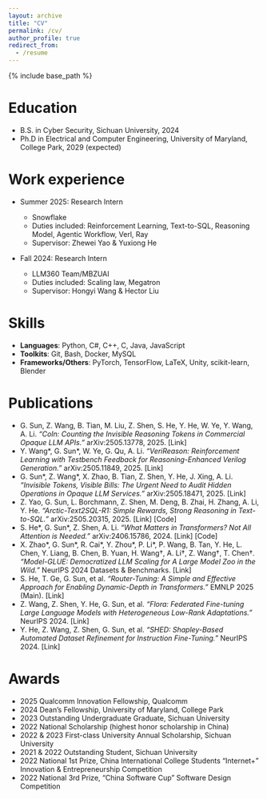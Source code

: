 ```yaml
---
layout: archive
title: "CV"
permalink: /cv/
author_profile: true
redirect_from:
  - /resume
---
```


{% include base_path %}

Education
======
* B.S. in Cyber Security, Sichuan University, 2024
* Ph.D in Electrical and Computer Engineering, University of Maryland, College Park, 2029 (expected)

Work experience
======
* Summer 2025: Research Intern
  * Snowflake 
  * Duties included: Reinforcement Learning, Text-to-SQL, Reasoning Model, Agentic Workflow, Verl, Ray
  * Supervisor: Zhewei Yao & Yuxiong He

* Fall 2024: Research Intern
  * LLM360 Team/MBZUAI
  * Duties included: Scaling law, Megatron
  * Supervisor: Hongyi Wang & Hector Liu
  
Skills
======
* **Languages**: Python, C#, C++, C, Java, JavaScript  
* **Toolkits**: Git, Bash, Docker, MySQL  
* **Frameworks/Others**: PyTorch, TensorFlow, LaTeX, Unity, scikit-learn, Blender  

Publications
======
<ul>
  <li>G. Sun, Z. Wang, B. Tian, M. Liu, Z. Shen, S. He, Y. He, W. Ye, Y. Wang, A. Li. <i>“CoIn: Counting the Invisible Reasoning Tokens in Commercial Opaque LLM APIs.”</i> arXiv:2505.13778, 2025. [Link]</li>
  <li>Y. Wang*, G. Sun*, W. Ye, G. Qu, A. Li. <i>“VeriReason: Reinforcement Learning with Testbench Feedback for Reasoning-Enhanced Verilog Generation.”</i> arXiv:2505.11849, 2025. [Link]</li>
  <li>G. Sun*, Z. Wang*, X. Zhao, B. Tian, Z. Shen, Y. He, J. Xing, A. Li. <i>“Invisible Tokens, Visible Bills: The Urgent Need to Audit Hidden Operations in Opaque LLM Services.”</i> arXiv:2505.18471, 2025. [Link]</li>
  <li>Z. Yao, G. Sun, L. Borchmann, Z. Shen, M. Deng, B. Zhai, H. Zhang, A. Li, Y. He. <i>“Arctic-Text2SQL-R1: Simple Rewards, Strong Reasoning in Text-to-SQL.”</i> arXiv:2505.20315, 2025. [Link] [Code]</li>
  <li>S. He*, G. Sun*, Z. Shen, A. Li. <i>“What Matters in Transformers? Not All Attention is Needed.”</i> arXiv:2406.15786, 2024. [Link] [Code]</li>
  <li>X. Zhao*, G. Sun*, R. Cai*, Y. Zhou*, P. Li*, P. Wang, B. Tan, Y. He, L. Chen, Y. Liang, B. Chen, B. Yuan, H. Wang†, A. Li†, Z. Wang†, T. Chen†. <i>“Model-GLUE: Democratized LLM Scaling for A Large Model Zoo in the Wild.”</i> NeurIPS 2024 Datasets & Benchmarks. [Link]</li>
  <li>S. He, T. Ge, G. Sun, et al. <i>“Router-Tuning: A Simple and Effective Approach for Enabling Dynamic-Depth in Transformers.”</i> EMNLP 2025 (Main). [Link]</li>
  <li>Z. Wang, Z. Shen, Y. He, G. Sun, et al. <i>“Flora: Federated Fine-tuning Large Language Models with Heterogeneous Low-Rank Adaptations.”</i> NeurIPS 2024. [Link]</li>
  <li>Y. He, Z. Wang, Z. Shen, G. Sun, et al. <i>“SHED: Shapley-Based Automated Dataset Refinement for Instruction Fine-Tuning.”</i> NeurIPS 2024. [Link]</li>
</ul>

  Awards
======
* 2025 Qualcomm Innovation Fellowship, Qualcomm  
* 2024 Dean’s Fellowship, University of Maryland, College Park  
* 2023 Outstanding Undergraduate Graduate, Sichuan University  
* 2022 National Scholarship (highest honor scholarship in China)  
* 2022 & 2023 First-class University Annual Scholarship, Sichuan University  
* 2021 & 2022 Outstanding Student, Sichuan University  
* 2022 National 1st Prize, China International College Students “Internet+” Innovation & Entrepreneurship Competition  
* 2022 National 3rd Prize, “China Software Cup” Software Design Competition  
